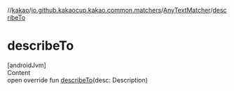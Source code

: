 //[kakao](../../../index.md)/[io.github.kakaocup.kakao.common.matchers](../index.md)/[AnyTextMatcher](index.md)/[describeTo](describe-to.md)



# describeTo  
[androidJvm]  
Content  
open override fun [describeTo](describe-to.md)(desc: Description)  




